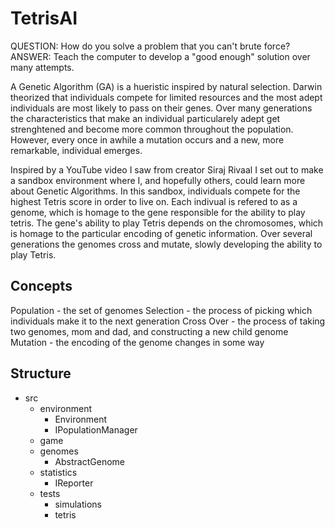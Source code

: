 # TetrisAI
QUESTION: How do you solve a problem that you can't brute force?
ANSWER: Teach the computer to develop a "good enough" solution over many attempts. 

A Genetic Algorithm (GA) is a hueristic inspired by natural selection. Darwin theorized that individuals compete for limited resources and the most adept individuals are most likely to pass on their genes. Over many generations the characteristics that make an individual particularely adept get strenghtened and become more common throughout the population. However, every once in awhile a mutation occurs and a new, more remarkable, individual emerges.

Inspired by a YouTube video I saw from creator Siraj Rivaal I set out to make a sandbox environment where I, and hopefully others, could learn more about Genetic Algorithms. In this sandbox, individuals compete for the highest Tetris score in order to live on. Each indivual is refered to as a genome, which is homage to the gene responsible for the ability to play tetris. The gene's ability to play Tetris depends on the chromosomes, which is homage to the particular encoding of genetic information. Over several generations the genomes cross and mutate, slowly developing the ability to play Tetris.

## Concepts
Population - the set of genomes
Selection - the process of picking which individuals make it to the next generation
Cross Over - the process of taking two genomes, mom and dad, and constructing a new child genome
Mutation - the encoding of the genome changes in some way

## Structure
* src
  * environment
    * Environment
    * IPopulationManager
  * game
  * genomes
    * AbstractGenome
  * statistics
    * IReporter
  * tests
    * simulations
    * tetris
